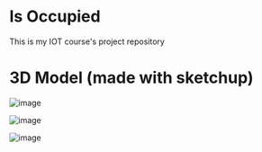 # Is Occupied

This is my IOT course's project repository

# 3D Model (made with sketchup)
![image](https://cloud.githubusercontent.com/assets/1287098/5788090/6af21588-9e2b-11e4-8a48-3e9db37c7866.png)

![image](https://cloud.githubusercontent.com/assets/1287098/5788080/f4c70166-9e2a-11e4-8550-9a9ef678b0e5.png)

![image](https://cloud.githubusercontent.com/assets/1287098/5788068/76e64d7e-9e2a-11e4-94e2-3ea980e5e1a8.png)
